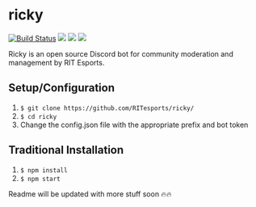 # ricky

[![Build Status](https://travis-ci.org/RITesports/ricky.svg?branch=master)](https://travis-ci.org/RITesports/ricky) 
[<img src="https://img.shields.io/badge/discord-js-blue.svg">](https://github.com/discordjs/discord.js)
[<img src="https://img.shields.io/npm/v/npm.svg">](https://github.com/npm/npm)
[<img src="https://img.shields.io/discord/148545963672338433.svg">](https://discord.gg/ritesports)  

Ricky is an open source Discord bot for community moderation and management by RIT Esports.


## Setup/Configuration

1. `$ git clone https://github.com/RITesports/ricky/`
2. `$ cd ricky`
3. Change the config.json file with the appropriate prefix and bot token

## Traditional Installation

1. `$ npm install`
2. `$ npm start`

Readme will be updated with more stuff soon 🔥🔥
